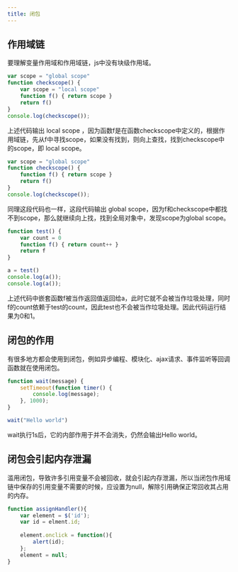 ```yaml
---
title: 闭包
---
```


## 作用域链

要理解变量作用域和作用域链，js中没有块级作用域。

```js
var scope = "global scope"
function checkscope() {
	var scope = "local scope"
	function f() { return scope }
	return f()
}
console.log(checkscope());
```

上述代码输出 local scope ，因为函数f是在函数checkscope中定义的，根据作用域链，先从f中寻找scope，如果没有找到，则向上查找，找到checkscope中的scope，即 local scope。

```js
var scope = "global scope"
function checkscope() {
	function f() { return scope }
	return f()
}
console.log(checkscope());
```

同理这段代码也一样，这段代码输出 global scope，因为f和checkscope中都找不到scope，那么就继续向上找，找到全局对象中，发现scope为global scope。

```js
function test() {
	var count = 0
	function f() { return count++ }
	return f
}

a = test()
console.log(a());
console.log(a());
```

上述代码中嵌套函数f被当作返回值返回给a，此时它就不会被当作垃圾处理，同时f的count依赖于test的count，因此test也不会被当作垃圾处理。因此代码运行结果为0和1。

## 闭包的作用

有很多地方都会使用到闭包，例如异步编程、模块化、ajax请求、事件监听等回调函数就在使用闭包。

```js
function wait(message) {
	setTimeout(function timer() {
		console.log(message);
	}, 1000);
}

wait("Hello world")
```

wait执行1s后，它的内部作用于并不会消失，仍然会输出Hello world。

## 闭包会引起内存泄漏

滥用闭包，导致许多引用变量不会被回收，就会引起内存泄漏，所以当闭包作用域链中保存的引用变量不需要的时候，应设置为null，解除引用确保正常回收其占用的内存。

```js
function assignHandler(){
    var element = $('id');
    var id = elment.id;
 
    element.onclick = function(){
        alert(id);
    };
    element = null;
}
```
